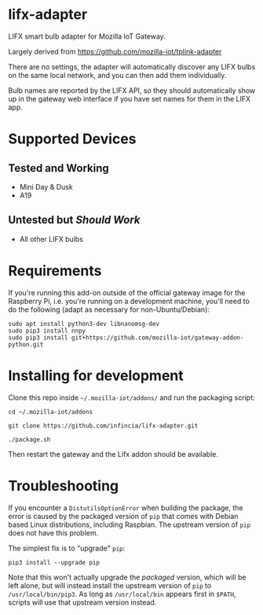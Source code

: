 # lifx-adapter

LIFX smart bulb adapter for Mozilla IoT Gateway.

Largely derived from https://github.com/mozilla-iot/tplink-adapter

There are no settings, the adapter will automatically discover any LIFX bulbs on the same local network, and you can then add them individually.

Bulb names are reported by the LIFX API, so they should automatically show up in the gateway web interface if you have set names for them in the LIFX app.


# Supported Devices

## Tested and Working

* Mini Day & Dusk
* A19

## Untested but _Should Work_
 
* All other LIFX bulbs

# Requirements

If you're running this add-on outside of the official gateway image for the Raspberry Pi, i.e. you're running on a development machine, you'll need to do the following (adapt as necessary for non-Ubuntu/Debian):

```
sudo apt install python3-dev libnanomsg-dev
sudo pip3 install nnpy
sudo pip3 install git+https://github.com/mozilla-iot/gateway-addon-python.git
```


# Installing for development

Clone this repo inside `~/.mozilla-iot/addons/` and run the packaging script:

```
cd ~/.mozilla-iot/addons

git clone https://github.com/infincia/lifx-adapter.git

./package.sh
```

Then restart the gateway and the Lifx addon should be available. 

# Troubleshooting

If you encounter a `DistutilsOptionError` when building the package, the error
is caused by the packaged version of `pip` that comes with Debian based Linux
distributions, including Raspbian.  The upstream version of `pip` does not have
this problem.

The simplest fix is to "upgrade" `pip`:

    pip3 install --upgrade pip

Note that this won't actually upgrade the *packaged* version, which will be left
alone, but will instead install the upstream version of `pip` to
`/usr/local/bin/pip3`. As long as `/usr/local/bin` appears first in `$PATH`,
scripts will use that upstream version instead.
